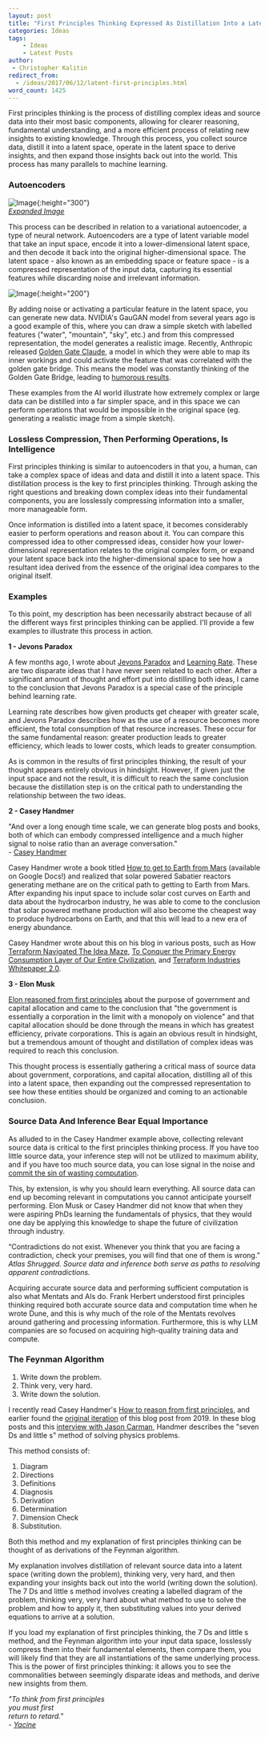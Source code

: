 ```yaml
---
layout: post
title: "First Principles Thinking Expressed As Distillation Into a Latent Space"
categories: Ideas
tags:
    - Ideas
    - Latest Posts
author:
 - Christopher Kalitin
redirect_from:
  - /ideas/2017/06/12/latent-first-principles.html
word_count: 1425
---
```

<head>
    <meta property="og:image" content="{{site.url}}/assets/images/latent-first-principles/autoencoder.png">
</head>

First principles thinking is the process of distilling complex ideas and source data into their most basic components, allowing for clearer reasoning, fundamental understanding, and a more efficient process of relating new insights to existing knowledge. Through this process, you collect source data, distill it into a latent space, operate in the latent space to derive insights, and then expand those insights back out into the world. This process has many parallels to machine learning.

### **Autoencoders**

![Image](/assets/images/latent-first-principles/autoencoder.png){:height="300"}  
*[Expanded Image](https://assets/images/latent-first-principles/autoencoder.png)*

This process can be described in relation to a variational autoencoder, a type of neural network. Autoencoders are a type of latent variable model that take an input space, encode it into a lower-dimensional latent space, and then decode it back into the original higher-dimensional space. The latent space - also known as an embedding space or feature space - is a compressed representation of the input data, capturing its essential features while discarding noise and irrelevant information. 

![Image](/assets/images/latent-first-principles/GauGAN.jpg){:height="200"}  

By adding noise or activating a particular feature in the latent space, you can generate new data. NVIDIA's GauGAN model from several years ago is a good example of this, where you can draw a simple sketch with labelled features ("water", "mountain", "sky", etc.) and from this compressed representation, the model generates a realistic image. Recently, Anthropic released [Golden Gate Claude](https://www.anthropic.com/news/golden-gate-claude), a model in which they were able to map its inner workings and could activate the feature that was correlated with the golden gate bridge. This means the model was constantly thinking of the Golden Gate Bridge, leading to [humorous results](https://x.com/LinkofSunshine/status/1904275393470758930).

These examples from the AI world illustrate how extremely complex or large data can be distilled into a far simpler space, and in this space we can perform operations that would be impossible in the original space (eg. generating a realistic image from a simple sketch).

### **Lossless Compression, Then Performing Operations, Is Intelligence**

First principles thinking is similar to autoencoders in that you, a human, can take a complex space of ideas and data and distill it into a latent space. This distillation process is the key to first principles thinking. Through asking the right questions and breaking down complex ideas into their fundamental components, you are losslessly compressing information into a smaller, more manageable form.

Once information is distilled into a latent space, it becomes considerably easier to perform operations and reason about it. You can compare this compressed idea to other compressed ideas, consider how your lower-dimensional representation relates to the original complex form, or expand your latent space back into the higher-dimensional space to see how a resultant idea derived from the essence of the original idea compares to the original itself.

### **Examples**

To this point, my description has been necessarily abstract because of all the different ways first principles thinking can be applied. I'll provide a few examples to illustrate this process in action.

**1 - Jevons Paradox**  

A few months ago, I wrote about [Jevons Paradox](https://ckalitin.github.io/technology/2025/05/03/jevons-learning-rate.html) and [Learning Rate](https://ckalitin.github.io/technology/2024/11/19/s-curve-examples.html). These are two disparate ideas that I have never seen related to each other. After a significant amount of thought and effort put into distilling both ideas, I came to the conclusion that Jevons Paradox is a special case of the principle behind learning rate.

Learning rate describes how given products get cheaper with greater scale, and Jevons Paradox describes how as the use of a resource becomes more efficient, the total consumption of that resource increases. These occur for the same fundamental reason: greater production leads to greater efficiency, which leads to lower costs, which leads to greater consumption.

As is common in the results of first principles thinking, the result of your thought appears entirely obvious in hindsight. However, if given just the input space and not the result, it is difficult to reach the same conclusion because the distillation step is on the critical path to understanding the relationship between the two ideas.

**2 - Casey Handmer**  

"And over a long enough time scale, we can generate blog posts and books, both of which can embody compressed intelligence and a much higher signal to noise ratio than an average conversation."  
\- [Casey Handmer](https://caseyhandmer.wordpress.com/2025/05/21/questions-about-ai-2025/)

Casey Handmer wrote a book titled [How to get to Earth from Mars](https://docs.google.com/document/d/1qfztXXRWr1km6U4H44dSpyG7I-Xspd4GkBQmKVjKmbM/edit?tab=t.0#heading=h.em6io3x86bgs) (available on Google Docs!) and realized that solar powered Sabatier reactors generating methane are on the critical path to getting to Earth from Mars. After expanding his input space to include solar cost curves on Earth and data about the hydrocarbon industry, he was able to come to the conclusion that solar powered methane production will also become the cheapest way to produce hydrocarbons on Earth, and that this will lead to a new era of energy abundance.

Casey Handmer wrote about this on his blog in various posts, such as How [Terraform Navigated The Idea Maze](https://caseyhandmer.wordpress.com/2024/06/24/how-terraform-navigated-the-idea-maze/), [To Conquer the Primary Energy Consumption Layer of Our Entire Civilization](https://caseyhandmer.wordpress.com/2025/04/08/to-conquer-the-primary-energy-consumption-layer-of-our-entire-civilization/), and [Terraform Industries Whitepaper 2.0](https://caseyhandmer.wordpress.com/2023/01/09/terraform-industries-whitepaper-2-0/).

**3 - Elon Musk**  

[Elon reasoned from first principles](https://www.youtube.com/live/lSD_vpfikbE?t=735s) about the purpose of government and capital allocation and came to the conclusion that "the government is essentially a corporation in the limit with a monopoly on violence" and that capital allocation should be done through the means in which has greatest efficiency, private corporations. This is again an obvious result in hindsight, but a tremendous amount of thought and distillation of complex ideas was required to reach this conclusion.

This thought process is essentially gathering a critical mass of source data about government, corporations, and capital allocation, distilling all of this into a latent space, then expanding out the compressed representation to see how these entities should be organized and coming to an actionable conclusion.

### **Source Data And Inference Bear Equal Importance**

As alluded to in the Casey Handmer example above, collecting relevant source data is critical to the first principles thinking process. If you have too little source data, your inference step will not be utilized to maximum ability, and if you have too much source data, you can lose signal in the noise and [commit the sin of wasting computation](https://www.eoht.info/page/Energetic%20imperative).

This, by extension, is why you should learn everything. All source data can end up becoming relevant in computations you cannot anticipate yourself performing. Elon Musk or Casey Handmer did not know that when they were aspiring PhDs learning the fundamentals of physics, that they would one day be applying this knowledge to shape the future of civilization through industry.

“Contradictions do not exist. Whenever you think that you are facing a contradiction, check your premises, you will find that one of them is wrong.”  
*Atlas Shrugged. Source data and inference both serve as paths to resolving apparent contradictions.*

Acquiring accurate source data and performing sufficient computation is also what Mentats and AIs do. Frank Herbert understood first principles thinking required both accurate source data and computation time when he wrote Dune, and this is why much of the role of the Mentats revolves around gathering and processing information. Furthermore, this is why LLM companies are so focused on acquiring high-quality training data and compute.

### **The Feynman Algorithm**

1. Write down the problem.
2. Think very, very hard.
3. Write down the solution.

I recently read Casey Handmer's [How to reason from first principles](https://caseyhandmer.wordpress.com/2025/07/16/how-to-reason-from-first-principles/), and earlier found the [original iteration](https://caseyhandmer.wordpress.com/2019/10/15/in-space-no-one-can-reason-by-analogy/) of this blog post from 2019. In these blog posts and this [interview with Jason Carman](https://youtu.be/ekEdq6PhC0Q?si=QdibHhVhUwjjqO4P&t=1312), Handmer describes the "seven Ds and little s" method of solving physics problems.

This method consists of:  
1. Diagram  
2. Directions  
3. Definitions  
4. Diagnosis  
5. Derivation  
6. Determination  
7. Dimension Check  
8. Substitution.

Both this method and my explanation of first principles thinking can be thought of as derivations of the Feynman algorithm.

My explanation involves distillation of relevant source data into a latent space (writing down the problem), thinking very, very hard, and then expanding your insights back out into the world (writing down the solution). The 7 Ds and little s method involves creating a labelled diagram of the problem, thinking very, very hard about what method to use to solve the problem and how to apply it, then substituting values into your derived equations to arrive at a solution.

If you load my explanation of first principles thinking, the 7 Ds and little s method, and the Feynman algorithm into your input data space, losslessly compress them into their fundamental elements, then compare them, you will likely find that they are all instantiations of the same underlying process. This is the power of first principles thinking: it allows you to see the commonalities between seemingly disparate ideas and methods, and derive new insights from them.

<i>"To think from first principles  
you must first  
return to retard."  
\- [Yacine](https://x.com/yacineMTB/status/1906700878989652138)</i>